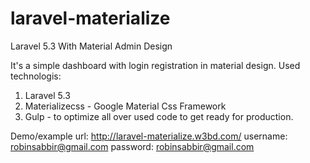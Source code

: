 # laravel-materialize
Laravel 5.3 With Material Admin Design

It's a simple dashboard with login registration in material design.
Used technologis:
1. Laravel 5.3
2. Materializecss - Google Material Css Framework
3. Gulp - to optimize all over used code to get ready for production.

Demo/example url:
http://laravel-materialize.w3bd.com/
username: robinsabbir@gmail.com
password: robinsabbir@gmail.com
